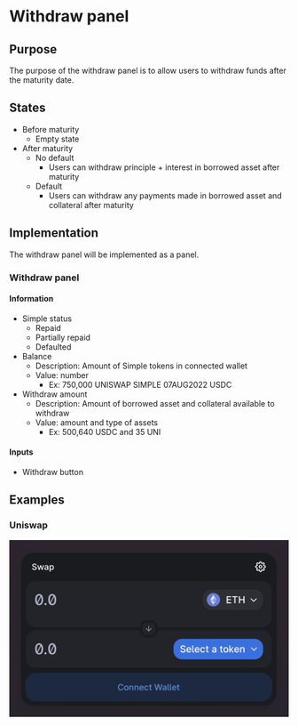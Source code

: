 # Withdraw panel

## Purpose

The purpose of the withdraw panel is to allow users to withdraw funds after the maturity date.

## States

- Before maturity
  - Empty state
- After maturity
  - No default
    - Users can withdraw principle + interest in borrowed asset after maturity
  - Default
    - Users can withdraw any payments made in borrowed asset and collateral after maturity

## Implementation

The withdraw panel will be implemented as a panel.

### Withdraw panel

#### Information

- Simple status
  - Repaid
  - Partially repaid
  - Defaulted
- Balance
  - Description: Amount of Simple tokens in connected wallet
  - Value: number
    - Ex: 750,000 UNISWAP SIMPLE 07AUG2022 USDC
- Withdraw amount
  - Description: Amount of borrowed asset and collateral available to withdraw
  - Value: amount and type of assets
    - Ex: 500,640 USDC and 35 UNI

#### Inputs

- Withdraw button

## Examples

### Uniswap

![](../../../../assets/uniswap/convert.png)
